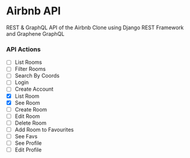 # Airbnb API

REST & GraphQL API of the Airbnb Clone using Django REST Framework and Graphene GraphQL

### API Actions

- [ ] List Rooms
- [ ] Filter Rooms
- [ ] Search By Coords
- [ ] Login
- [ ] Create Account
- [x] List Room   
- [x] See Room
- [ ] Create Room
- [ ] Edit Room
- [ ] Delete Room    
- [ ] Add Room to Favourites
- [ ] See Favs
- [ ] See Profile
- [ ] Edit Profile
